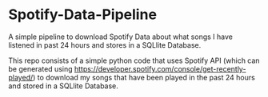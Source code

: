 # Spotify-Data-Pipeline
A simple pipeline to download Spotify Data about what songs I have listened in past 24 hours and stores in a SQLlite Database.

This repo consists of a simple python code that uses Spotify API (which can be generated using https://developer.spotify.com/console/get-recently-played/) to download my songs that have been played in the past 24 hours and stored in a SQLlite Database.
